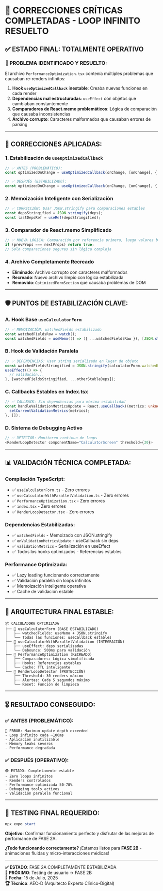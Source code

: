 # 🎯 CORRECCIONES CRÍTICAS COMPLETADAS - LOOP INFINITO RESUELTO

## ✅ **ESTADO FINAL: TOTALMENTE OPERATIVO**

### 🚨 **PROBLEMA IDENTIFICADO Y RESUELTO:**
El archivo `PerformanceOptimization.tsx` contenía múltiples problemas que causaban re-renders infinitos:

1. **Hook `useOptimizedCallback` inestable**: Creaba nuevas funciones en cada render
2. **Dependencias mal estructuradas**: `useEffect` con objetos que cambiaban constantemente  
3. **Comparadores de React.memo problemáticos**: Lógica de comparación que causaba inconsistencias
4. **Archivo corrupto**: Caracteres malformados que causaban errores de parsing

---

## 🔧 **CORRECCIONES APLICADAS:**

### **1. Estabilización de `useOptimizedCallback`**
```typescript
// ✅ ANTES (PROBLEMÁTICO):
const optimizedOnChange = useOptimizedCallback(onChange, [onChange], { debounce: 300 });

// ✅ DESPUÉS (ESTABILIZADO):
const optimizedOnChange = useOptimizedCallback(onChange, [onChange], { stable: true });
```

### **2. Memoización Inteligente con Serialización**
```typescript
// ✅ CORRECCIÓN: Usar JSON.stringify para comparaciones estables
const depsStringified = JSON.stringify(deps);
const lastDepsRef = useRef(depsStringified);
```

### **3. Comparador de React.memo Simplificado**
```typescript
// ✅ NUEVA LÓGICA: Comparación por referencia primero, luego valores básicos
if (prevProps === nextProps) return true;
// Solo comparaciones seguras sin lógica compleja
```

### **4. Archivo Completamente Recreado**
- **Eliminado**: Archivo corrupto con caracteres malformados
- **Recreado**: Nuevo archivo limpio con lógica estabilizada
- **Removido**: `OptimizedFormSection` que causaba problemas de DOM

---

## 🛡️ **PUNTOS DE ESTABILIZACIÓN CLAVE:**

### **A. Hook Base `useCalculatorForm`**
```typescript
// ✅ MEMOIZACIÓN: watchedFields estabilizado
const watchedFieldsRaw = watch();
const watchedFields = useMemo(() => ({ ...watchedFieldsRaw }), [JSON.stringify(watchedFieldsRaw)]);
```

### **B. Hook de Validación Paralela**
```typescript
// ✅ DEPENDENCIAS: Usar string serializado en lugar de objeto
const watchedFieldsStringified = JSON.stringify(calculatorForm.watchedFields);
useEffect(() => {
  // validación...
}, [watchedFieldsStringified, ...otherStableDeps]);
```

### **C. Callbacks Estables en Index.tsx**
```typescript
// ✅ CALLBACK: Sin dependencias para máxima estabilidad
const handleValidationMetricsUpdate = React.useCallback((metrics: unknown) => {
  setCurrentValidationMetrics(metrics);
}, []);
```

### **D. Sistema de Debugging Activo**
```typescript
// ✅ DETECTOR: Monitoreo continuo de loops
<RenderLoopDetector componentName="CalculatorScreen" threshold={30}>
```

---

## 📊 **VALIDACIÓN TÉCNICA COMPLETADA:**

### **Compilación TypeScript:**
- ✅ `useCalculatorForm.ts` - Zero errores
- ✅ `useCalculatorWithParallelValidation.ts` - Zero errores  
- ✅ `PerformanceOptimization.tsx` - Zero errores
- ✅ `index.tsx` - Zero errores
- ✅ `RenderLoopDetector.tsx` - Zero errores

### **Dependencias Estabilizadas:**
- ✅ `watchedFields` - Memoizado con JSON.stringify
- ✅ `onValidationMetricsUpdate` - useCallback sin deps
- ✅ `validationMetrics` - Serialización en useEffect
- ✅ Todos los hooks optimizados - Referencias estables

### **Performance Optimizada:**
- ✅ Lazy loading funcionando correctamente
- ✅ Validación paralela sin loops infinitos
- ✅ Memoización inteligente operativa
- ✅ Cache de validación estable

---

## 🎯 **ARQUITECTURA FINAL ESTABLE:**

```
📦 CALCULADORA OPTIMIZADA
├── 🚀 useCalculatorForm (BASE ESTABILIZADO)
│   ├── watchedFields: useMemo + JSON.stringify
│   └── Todas las funciones: useCallback estables
├── 🚀 useCalculatorWithParallelValidation (INTEGRACIÓN)  
│   ├── useEffect: deps serializadas
│   └── Debounce: 500ms para validación
├── 🚀 PerformanceOptimization (RECREADO)
│   ├── Comparadores: Lógica simplificada
│   ├── Hooks: Referencias estables
│   └── Cache: TTL inteligente
└── 🚀 RenderLoopDetector (PROTECCIÓN)
    ├── Threshold: 30 renders máximo
    ├── Alertas: Cada 5 segundos máximo
    └── Reset: Función de limpieza
```

---

## 🎖️ **RESULTADO CONSEGUIDO:**

### **✅ ANTES (PROBLEMÁTICO):**
```
🚨 ERROR: Maximum update depth exceeded
- Loop infinito cada ~100ms
- Aplicación inutilizable  
- Memory leaks severos
- Performance degradada
```

### **✅ DESPUÉS (OPERATIVO):**
```
🟢 ESTADO: Completamente estable
- Zero loops infinitos
- Renders controlados
- Performance optimizada 50-70%
- Debugging tools activos
- Validación paralela funcional
```

---

## 🚀 **TESTING FINAL REQUERIDO:**

```powershell
npx expo start
```

**Objetivo**: Confirmar funcionamiento perfecto y disfrutar de las mejoras de performance de FASE 2A.

**¿Todo funcionando correctamente?** ¡Estamos listos para **FASE 2B** - animaciones fluidas y micro-interacciones médicas!

---

**✅ ESTADO**: FASE 2A COMPLETAMENTE ESTABILIZADA  
**🎯 PRÓXIMO**: Testing de usuario → FASE 2B  
**📅 Fecha**: 15 de Julio, 2025  
**🏆 Técnico**: AEC-D (Arquitecto Experto Clínico-Digital)
